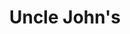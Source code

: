 ---
title: "Uncle John's"
url: /pasay/uncle-johns-president-diosdado-macapagal-boulevard/
shop: convenience
---